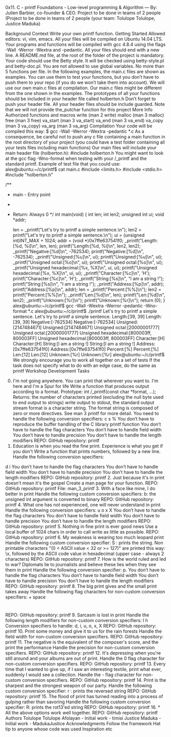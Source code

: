 0x11. C - printf
Foundations - Low-level programming & Algorithm ― By: Julien Barbier, co-founder & CEO. Project to be done in teams of 2 people (Project to be done in teams of 2 people (your team: Tolulope Tolulope, Justice Maduka)

Background Context
Write your own printf function.
Getting Started
Allowed editors: vi, vim, emacs.
All your files will be compiled on Ubuntu 14.04 LTS.
Your programs and functions will be compiled with gcc 4.8.4 using the flags -Wall -Werror -Wextra and -pedantic.
All your files should end with a new line.
A README.md file, at the root of the folder of the project is mandatory.
Your code should use the Betty style. It will be checked using betty-style.pl and betty-doc.pl.
You are not allowed to use global variables.
No more than 5 functions per file.
In the following examples, the main.c files are shown as examples. You can use them to test your functions, but you don’t have to push them to your repo (if you do we won’t take them into account). We will use our own main.c files at compilation. Our main.c files might be different from the one shown in the examples.
The prototypes of all your functions should be included in your header file called holberton.h
Don’t forget to push your header file.
All your header files should be include guarded.
Note that we will not provide the_putchar function for this project
More Info
Authorized functions and macros
write (man 2 write)
malloc (man 3 malloc)
free (man 3 free)
va_start (man 3 va_start)
va_end (man 3 va_end)
va_copy (man 3 va_copy)
va_arg (man 3 va_arg)
Compilation
Your code will be compiled this way:
$ gcc -Wall -Werror -Wextra -pedantic *.c
As a consequence, be careful not to push any c file containing a main function in the root directory of your project (you could have a test folder containing all your tests files including main functions) Our main files will include your main header file (holberton.h): #include holberton.h You might want to look at the gcc flag -Wno-format when testing with your /_printf and the standard printf. Example of test file that you could use:
alex@ubuntu:~/c/printf$ cat main.c 
#include <limits.h>
#include <stdio.h>
#include "holberton.h"

/**
 * main - Entry point
 *
 * Return: Always 0
 */
int main(void)
{
    int len;
    int len2;
    unsigned int ui;
    void *addr;

    len = _printf("Let's try to printf a simple sentence.\n");
    len2 = printf("Let's try to printf a simple sentence.\n");
    ui = (unsigned int)INT_MAX + 1024;
    addr = (void *)0x7ffe637541f0;
    _printf("Length:[%d, %i]\n", len, len);
    printf("Length:[%d, %i]\n", len2, len2);
    _printf("Negative:[%d]\n", -762534);
    printf("Negative:[%d]\n", -762534);
    _printf("Unsigned:[%u]\n", ui);
    printf("Unsigned:[%u]\n", ui);
    _printf("Unsigned octal:[%o]\n", ui);
    printf("Unsigned octal:[%o]\n", ui);
    _printf("Unsigned hexadecimal:[%x, %X]\n", ui, ui);
    printf("Unsigned hexadecimal:[%x, %X]\n", ui, ui);
    _printf("Character:[%c]\n", 'H');
    printf("Character:[%c]\n", 'H');
    _printf("String:[%s]\n", "I am a string !");
    printf("String:[%s]\n", "I am a string !");
    _printf("Address:[%p]\n", addr);
    printf("Address:[%p]\n", addr);
    len = _printf("Percent:[%%]\n");
    len2 = printf("Percent:[%%]\n");
    _printf("Len:[%d]\n", len);
    printf("Len:[%d]\n", len2);
    _printf("Unknown:[%r]\n");
    printf("Unknown:[%r]\n");
    return (0);
}
alex@ubuntu:~/c/printf$ gcc -Wall -Wextra -Werror -pedantic -Wno-format *.c
alex@ubuntu:~/c/printf$ ./printf
Let's try to printf a simple sentence.
Let's try to printf a simple sentence.
Length:[39, 39]
Length:[39, 39]
Negative:[-762534]
Negative:[-762534]
Unsigned:[2147484671]
Unsigned:[2147484671]
Unsigned octal:[20000001777]
Unsigned octal:[20000001777]
Unsigned hexadecimal:[800003ff, 800003FF]
Unsigned hexadecimal:[800003ff, 800003FF]
Character:[H]
Character:[H]
String:[I am a string !]
String:[I am a string !]
Address:[0x7ffe637541f0]
Address:[0x7ffe637541f0]
Percent:[%]
Percent:[%]
Len:[12]
Len:[12]
Unknown:[%r]
Unknown:[%r]
alex@ubuntu:~/c/printf$
We strongly encourage you to work all together on a set of tests
If the task does not specify what to do with an edge case, do the same as printf
Workshop Development
Tasks
0. I'm not going anywhere. You can print that wherever you want to. I'm here and I'm a Spur for life
Write a function that produces output according to a format.
Prototype: int /_printf(const char *format, ...);
Returns: the number of characters printed (excluding the null byte used to end output to strings)
write output to stdout, the standard output stream
format is a character string. The format string is composed of zero or more directives. See man 3 printf for more detail. You need to handle the following conversion specifiers:
c
s
%
You don’t have to reproduce the buffer handling of the C library printf function
You don’t have to handle the flag characters
You don’t have to handle field width
You don’t have to handle precision
You don’t have to handle the length modifiers
REPO: GitHub repository: printf
1. Education is when you read the fine print. Experience is what you get if you don't
Write a function that prints numbers, followed by a new line.
Handle the following conversion specifiers:

d
i
You don’t have to handle the flag characters
You don’t have to handle field width
You don’t have to handle precision
You don’t have to handle the length modifiers
REPO: GitHub repository: printf
2. Just because it's in print doesn't mean it's the gospel
Create a man page for your function.
REPO: GitHub repository: printf
File: man_3_printf
3. With a face like mine, I do better in print
Handle the following custom conversion specifiers:
b: the unsigned int argument is converted to binary
REPO: GitHub repository: printf
4. What one has not experienced, one will never understand in print
Handle the following conversion specifiers:
u
o
x
X
You don’t have to handle the flag characters
You don’t have to handle field width
You don’t have to handle precision
You don’t have to handle the length modifiers
REPO: GitHub repository: printf
5. Nothing in fine print is ever good news
Use a local buffer of 1024 chars in order to call write as little as possible.
REPO: GitHub repository: printf
6. My weakness is wearing too much leopard print
Handle the following custom conversion specifier:
S : prints the string.
Non printable characters "(0 < ASCII value < 32 or >= 127)" are printed this way: \x, followed by the ASCII code value in hexadecimal (upper case - always 2 characters)
REPO: GitHub repository: printf
7. How is the world ruled and led to war? Diplomats lie to journalists and believe these lies when they see them in print
Handle the following conversion specifier: p.
You don’t have to handle the flag characters
You don’t have to handle field width
You don’t have to handle precision
You don’t have to handle the length modifiers
REPO: GitHub repository: printf
8. The big print gives and the small print takes away
Handle the following flag characters for non-custom conversion specifiers:
+
space
#
REPO: GitHub repository: printf
9. Sarcasm is lost in print
Handle the following length modifiers for non-custom conversion specifiers:
l
h Conversion specifiers to handle: d, i, u, o, x, X
REPO: GitHub repository: printf
10. Print some money and give it to us for the rain forests
Handle the field width for non-custom conversion specifiers.
REPO: GitHub repository: printf
11. The negative is the equivalent of the composer's score, and the print the performance
Handle the precision for non-custom conversion specifiers.
REPO: GitHub repository: printf
12. It's depressing when you're still around and your albums are out of print.
Handle the 0 flag character for non-custom conversion specifiers.
REPO: GitHub repository: printf
13. Every time that I wanted to give up, if I saw an interesting textile, print what ever, suddenly I would see a collection.
Handle the - flag character for non-custom conversion specifiers.
REPO: GitHub repository: printf
14. Print is the sharpest and the strongest weapon of our party.
Handle the following custom conversion specifier:
r : prints the reversed string
REPO: GitHub repository: printf
15. The flood of print has turned reading into a process of gulping rather than savoring
Handle the following custom conversion specifier:
R: prints the rot13'ed string
REPO: GitHub repository: printf
16. *
All the above options work well together.
REPO:
GitHub repository: printf
Authors
Tolulope Tolulope Afolayan - Initial work - timisi
Justice Maduka - Initial work - MadukaJustice
Acknowledgments
Follow the framework
Hat tip to anyone whose code was used
Inspiration
etc
